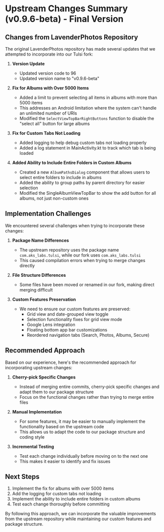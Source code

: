 # Upstream Changes Summary (v0.9.6-beta) - Final Version

## Changes from LavenderPhotos Repository

The original LavenderPhotos repository has made several updates that we attempted to incorporate into our Tulsi fork:

1. **Version Update**
   - Updated version code to 96
   - Updated version name to "v0.9.6-beta"

2. **Fix for Albums with Over 5000 Items**
   - Added a limit to prevent selecting all items in albums with more than 5000 items
   - This addresses an Android limitation where the system can't handle an unlimited number of URIs
   - Modified the `SelectViewTopBarRightButtons` function to disable the "select all" button for large albums

3. **Fix for Custom Tabs Not Loading**
   - Added logging to help debug custom tabs not loading properly
   - Added a log statement in MainActivity.kt to track which tab is being loaded

4. **Added Ability to Include Entire Folders in Custom Albums**
   - Created a new `AlbumPathsDialog` component that allows users to select entire folders to include in albums
   - Added the ability to group paths by parent directory for easier selection
   - Modified the SingleAlbumViewTopBar to show the add button for all albums, not just non-custom ones

## Implementation Challenges

We encountered several challenges when trying to incorporate these changes:

1. **Package Name Differences**
   - The upstream repository uses the package name `com.aks_labs.tulsi`, while our fork uses `com.aks_labs.tulsi`
   - This caused compilation errors when trying to merge changes directly

2. **File Structure Differences**
   - Some files have been moved or renamed in our fork, making direct merging difficult

3. **Custom Features Preservation**
   - We need to ensure our custom features are preserved:
     - Grid view and date-grouped view toggle
     - Selection functionality fixes for grid view mode
     - Google Lens integration
     - Floating bottom app bar customizations
     - Reordered navigation tabs (Search, Photos, Albums, Secure)

## Recommended Approach

Based on our experience, here's the recommended approach for incorporating upstream changes:

1. **Cherry-pick Specific Changes**
   - Instead of merging entire commits, cherry-pick specific changes and adapt them to our package structure
   - Focus on the functional changes rather than trying to merge entire files

2. **Manual Implementation**
   - For some features, it may be easier to manually implement the functionality based on the upstream code
   - This allows us to adapt the code to our package structure and coding style

3. **Incremental Testing**
   - Test each change individually before moving on to the next one
   - This makes it easier to identify and fix issues

## Next Steps

1. Implement the fix for albums with over 5000 items
2. Add the logging for custom tabs not loading
3. Implement the ability to include entire folders in custom albums
4. Test each change thoroughly before committing

By following this approach, we can incorporate the valuable improvements from the upstream repository while maintaining our custom features and package structure.
